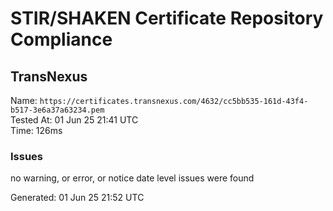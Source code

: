 # STIR/SHAKEN Certificate Repository Compliance

## TransNexus

Name: `https://certificates.transnexus.com/4632/cc5bb535-161d-43f4-b517-3e6a37a63234.pem`\
Tested At: 01 Jun 25 21:41 UTC\
Time: 126ms

### Issues

no warning, or error, or notice date level issues were found

Generated: 01 Jun 25 21:52 UTC